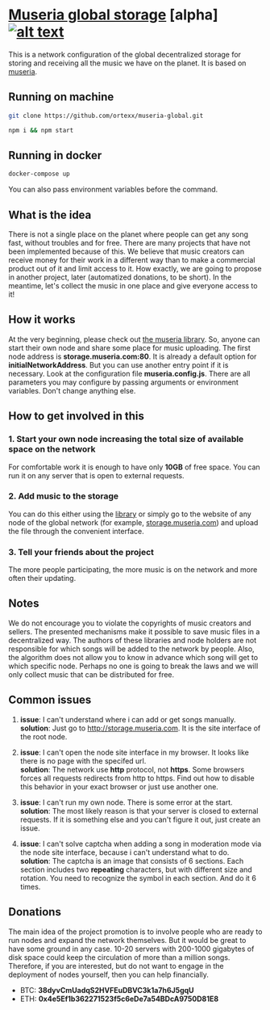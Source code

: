 # [Museria global storage](https://github.com/ortexx/museria-global/) [alpha] [![alt text](https://img.shields.io/badge/Community-Chat-blueChat?style=flat-square&amp;logo=telegram)](https://t.me/museria)

This is a network configuration of the global decentralized storage for storing and receiving all the music we have on the planet. 
It is based on [museria](https://github.com/ortexx/museria/).

## Running on machine

```bash
git clone https://github.com/ortexx/museria-global.git
```

```bash
npm i && npm start
```

## Running in docker

```bash
docker-compose up
```

You can also pass environment variables before the command.

## What is the idea

There is not a single place on the planet where people can get any song fast, without troubles and for free. There are many projects that have not been implemented because of this. We believe that music creators can receive money for their work in a different way than to make a commercial product out of it and limit access to it. How exactly, we are going to propose in another project, later (automatized donations, to be short). In the meantime, let's collect the music in one place and give everyone access to it!

## How it works

At the very beginning, please check out [the museria library](https://github.com/ortexx/museria/).
So, anyone can start their own node and share some place for music uploading. 
The first node address is __storage.museria.com:80__. It is already a default option for __initialNetworkAddress__. But you can use another entry point if it is necessary. Look at the configuration file __museria.config.js__. There are all parameters you may configure by passing arguments or environment variables. Don't change anything else.

## How to get involved in this

### 1. Start your own node increasing the total size of available space on the network
For comfortable work it is enough to have only __10GB__ of free space. You can run it on any server that is open to external requests.

### 2. Add music to the storage
You can do this either using the [library](https://github.com/ortexx/museria/) or simply go to the website of any node of the global network (for example, [storage.museria.com](http://storage.museria.com)) and upload the file through the convenient interface.

### 3. Tell your friends about the project
The more people participating, the more music is on the network and more often their updating.

## Notes
We do not encourage you to violate the copyrights of music creators and sellers. The presented mechanisms make it possible to save music files in a decentralized way. The authors of these libraries and node holders are not responsible for which songs will be added to the network by people. Also, the algorithm does not allow you to know in advance which song will get to which specific node. Perhaps no one is going to break the laws and we will only collect music that can be distributed for free.

## Common issues

1. __issue__: I can't understand where i can add or get songs manually.  
__solution__: Just go to http://storage.museria.com. It is the site interface of the root node.

1. __issue__: I can't open the node site interface in my browser. It looks like there is no page with the specifed url.  
__solution__: The network use __http__ protocol, not __https__. Some browsers forces all requests redirects from http to https. Find out how to disable this behavior in your exact browser or just use another one.

1. __issue__: I can't run my own node. There is some error at the start.  
__solution__: The most likely reason is that your server is closed to external requests. If it is something else and you can't figure it out, just create an issue.

1. __issue__: I can't solve captcha when adding a song in moderation mode via the node site interface, because i can't understand what to do.  
__solution__: The captcha is an image that consists of 6 sections. Each section includes two __repeating__ characters, but with different size and rotation. You need to recognize the symbol in each section. And do it 6 times.

## Donations
The main idea of the project promotion is to involve people who are ready to run nodes and expand the network themselves. But it would be great to have some ground in any case. 10-20 servers with 200-1000 gigabytes of disk space could keep the circulation of more than a million songs. Therefore, if you are interested, but do not want to engage in the deployment of nodes yourself, then you can help financially.

* BTC: __38dyvCmUadqS2HVFEuDBVC3k1a7h6J5gqU__
* ETH: __0x4e5Ef1b362271523f5c6eDe7a54BDcA9750D81E8__


